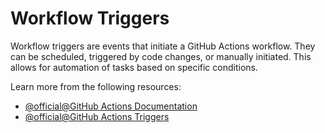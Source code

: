 # Workflow Triggers

Workflow triggers are events that initiate a GitHub Actions workflow. They can be scheduled, triggered by code changes, or manually initiated. This allows for automation of tasks based on specific conditions.

Learn more from the following resources:

- [@official@GitHub Actions Documentation](https://docs.github.com/en/actions)
- [@official@GitHub Actions Triggers](https://docs.github.com/en/actions/reference/events-that-trigger-workflows)